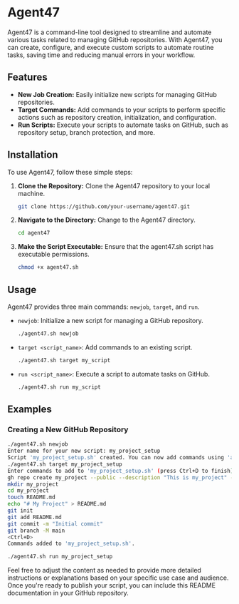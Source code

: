 # Agent47

Agent47 is a command-line tool designed to streamline and automate various tasks related to managing GitHub repositories. With Agent47, you can create, configure, and execute custom scripts to automate routine tasks, saving time and reducing manual errors in your workflow.

## Features

- **New Job Creation:** Easily initialize new scripts for managing GitHub repositories.
- **Target Commands:** Add commands to your scripts to perform specific actions such as repository creation, initialization, and configuration.
- **Run Scripts:** Execute your scripts to automate tasks on GitHub, such as repository setup, branch protection, and more.

## Installation

To use Agent47, follow these simple steps:

1. **Clone the Repository:** Clone the Agent47 repository to your local machine.
    ```bash
    git clone https://github.com/your-username/agent47.git
    ```

2. **Navigate to the Directory:** Change to the Agent47 directory.
    ```bash
    cd agent47
    ```

3. **Make the Script Executable:** Ensure that the agent47.sh script has executable permissions.
    ```bash
    chmod +x agent47.sh
    ```

## Usage

Agent47 provides three main commands: `newjob`, `target`, and `run`.

- `newjob`: Initialize a new script for managing a GitHub repository.
    ```bash
    ./agent47.sh newjob
    ```

- `target <script_name>`: Add commands to an existing script.
    ```bash
    ./agent47.sh target my_script
    ```

- `run <script_name>`: Execute a script to automate tasks on GitHub.
    ```bash
    ./agent47.sh run my_script
    ```

## Examples

### Creating a New GitHub Repository

```bash
./agent47.sh newjob
Enter name for your new script: my_project_setup
Script 'my_project_setup.sh' created. You can now add commands using 'agent47 target my_project_setup'.
./agent47.sh target my_project_setup
Enter commands to add to 'my_project_setup.sh' (press Ctrl+D to finish):
gh repo create my_project --public --description "This is my_project" --confirm
mkdir my_project
cd my_project
touch README.md
echo "# My Project" > README.md
git init
git add README.md
git commit -m "Initial commit"
git branch -M main
<Ctrl+D>
Commands added to 'my_project_setup.sh'.
```


```bash
./agent47.sh run my_project_setup
```

Feel free to adjust the content as needed to provide more detailed instructions or explanations based on your specific use case and audience. Once you're ready to publish your script, you can include this README documentation in your GitHub repository.
